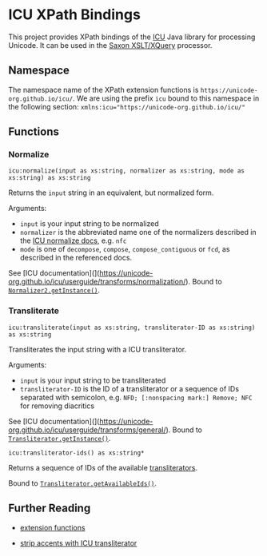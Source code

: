 # ICU XPath Bindings

This project provides XPath bindings of the
[ICU](https://unicode-org.github.io/icu/) Java library for processing
Unicode. It can be used in the [Saxon
XSLT/XQuery](https://www.saxonica.com) processor.

## Namespace

The namespace name of the XPath extension functions is
`https://unicode-org.github.io/icu/`. We are using the prefix `icu`
bound to this namespace in the following section:
`xmlns:icu="https://unicode-org.github.io/icu/"`

## Functions

### Normalize

```{xpath}
icu:normalize(input as xs:string, normalizer as xs:string, mode as xs:string) as xs:string
```
Returns the `input` string in an equivalent, but normalized form.

Arguments:
- `input` is your input string to be normalized
- `normalizer` is the abbreviated name one of the normalizers
  described in the [ICU normalize
  docs](https://unicode-org.github.io/icu/userguide/transforms/normalization/),
  e.g. `nfc`
- `mode` is one of `decompose`, `compose`, `compose_contiguous` or
  `fcd`, as described in the referenced docs.

See [ICU
documentation](](https://unicode-org.github.io/icu/userguide/transforms/normalization/). Bound
to
[`Normalizer2.getInstance()`](https://unicode-org.github.io/icu-docs/apidoc/released/icu4j/com/ibm/icu/text/Normalizer2.html#getInstance-java.io.InputStream-java.lang.String-com.ibm.icu.text.Normalizer2.Mode-).

### Transliterate

```{xpath}
icu:transliterate(input as xs:string, transliterator-ID as xs:string) as xs:string
```
Transliterates the input string with a ICU transliterator.

Arguments:
- `input` is your input string to be transliterated
- `transliterator-ID` is the ID of a transliterator or a sequence of
  IDs separated with semicolon, e.g. `NFD; [:nonspacing mark:] Remove;
  NFC` for removing diacritics

See [ICU
documentation](](https://unicode-org.github.io/icu/userguide/transforms/general/). Bound
to
[`Transliterator.getInstance()`](https://unicode-org.github.io/icu-docs/apidoc/released/icu4j/com/ibm/icu/text/Transliterator.html#getInstance-java.lang.String-).


```{xpath}
icu:transliterator-ids() as xs:string*
```

Returns a sequence of IDs of the available
[transliterators](https://unicode-org.github.io/icu/userguide/transforms/general/#icu-transliterators).

Bound to
[`Transliterator.getAvailableIds()`](https://unicode-org.github.io/icu-docs/apidoc/released/icu4j/com/ibm/icu/text/Transliterator.html#getAvailableIDs--).


## Further Reading

- [extension functions](https://www.saxonica.com/html/documentation11/extensibility/extension-functions-J/ext-full-J.html)

- [strip accents with ICU
  transliterator](https://stackoverflow.com/questions/2992066/code-to-strip-diacritical-marks-using-icu)
